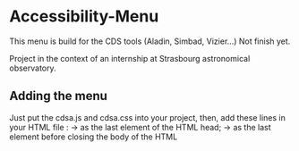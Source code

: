 # Accessibility-Menu

This menu is build for the CDS tools (Aladin, Simbad, Vizier...)
Not finish yet.

Project in the context of an internship at Strasbourg astronomical observatory.

## Adding the menu

Just put the cdsa.js and cdsa.css into your project, then, add these lines in your HTML file :
-> <link href="[path to file]/cdsa.css" rel="stylesheet"> as the last element of the HTML head;
-> <script type="text/javascript" src="[path to file]/cdsa.js"></script> as the last element before closing the body of the HTML

